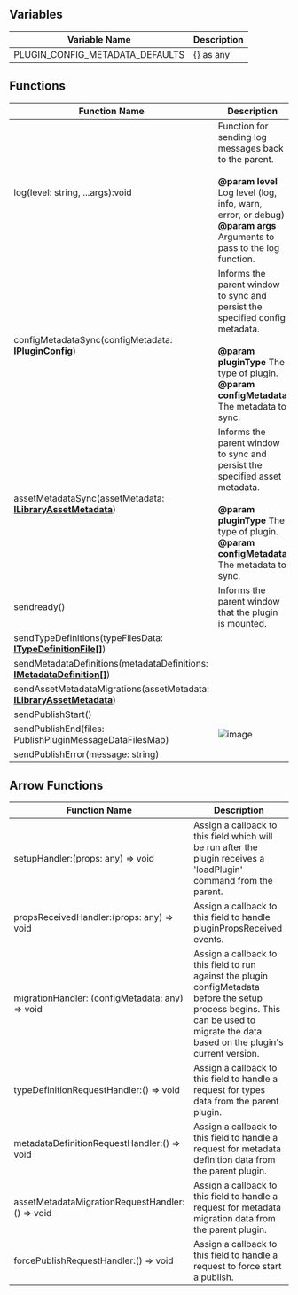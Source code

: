 ## Variables
| Variable Name | Description |
| --------------------- | --------------------------------- |
| PLUGIN_CONFIG_METADATA_DEFAULTS | {} as any |

## Functions

| Function Name | Description |
| --------------------- | --------------------------------- |
| log(level: string, ...args):void |    Function for sending log messages back to the parent. <br/> <br/> **@param level** Log level (log, info, warn, error, or debug) <br/> **@param args** Arguments to pass to the log function. |
| configMetadataSync(configMetadata: **[IPluginConfig](/Documentation/Interfaces/IPluginConfig.md)**) | Informs the parent window to sync and persist the specified config metadata. <br/> <br/> **@param pluginType** The type of plugin. <br/> **@param configMetadata** The metadata to sync. |
| assetMetadataSync(assetMetadata: **[ILibraryAssetMetadata](/Documentation/Interfaces/ILibraryAssetMetadata.md)**) | Informs the parent window to sync and persist the specified asset metadata. <br/> <br/> **@param pluginType** The type of plugin. <br/> **@param configMetadata** The metadata to sync. |
| sendready() | Informs the parent window that the plugin is mounted. |
| sendTypeDefinitions(typeFilesData: **[ITypeDefinitionFile[]](/Documentation/Interfaces/ITypeDefinitionFile.md)**) | |
| sendMetadataDefinitions(metadataDefinitions: **[IMetadataDefinition[]](/Documentation/MetadataPlugin/IMetadataDefinition.md)**) | |
| sendAssetMetadataMigrations(assetMetadata: **[ILibraryAssetMetadata](/Documentation/Interfaces/ILibraryAssetMetadata.md)**) | |
| sendPublishStart() | |
| sendPublishEnd(files: PublishPluginMessageDataFilesMap) |  ![image](https://github.com/user-attachments/assets/4fed9277-cc33-4ab2-be41-917244e298c3) |
| sendPublishError(message: string) | |

## Arrow Functions

| Function Name | Description |
| ----------------------------------------------------------------------------------- | -------------------------------------------------------------------------------------------- |
| setupHandler:(props: any) => void | Assign a callback to this field which will be run after the plugin receives a 'loadPlugin' command from the parent. |
| propsReceivedHandler:(props: any) => void | Assign a callback to this field to handle pluginPropsReceived events. |
| migrationHandler: (configMetadata: any) => void | Assign a callback to this field to run against the plugin configMetadata before the setup process begins. This can be used to migrate the data based on the plugin's current version. |
| typeDefinitionRequestHandler:() => void | Assign a callback to this field to handle a request for types data from the parent plugin. |
| metadataDefinitionRequestHandler:() => void | Assign a callback to this field to handle a request for metadata definition data from the parent plugin. |
| assetMetadataMigrationRequestHandler:() => void | Assign a callback to this field to handle a request for metadata migration data from the parent plugin. |
| forcePublishRequestHandler:() => void | Assign a callback to this field to handle a request to force start a publish. |

